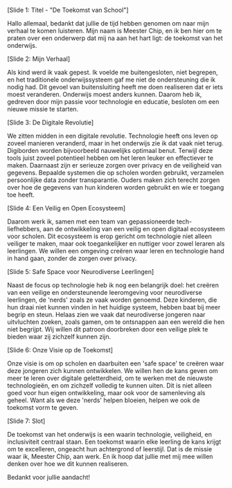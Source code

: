 [Slide 1: Titel - "De Toekomst van School"]

Hallo allemaal, bedankt dat jullie de tijd hebben genomen om naar mijn verhaal te komen luisteren. Mijn naam is Meester Chip, en ik ben hier om te praten over een onderwerp dat mij na aan het hart ligt: de toekomst van het onderwijs.

[Slide 2: Mijn Verhaal]

Als kind werd ik vaak gepest. Ik voelde me buitengesloten, niet begrepen, en het traditionele onderwijssysteem gaf me niet de ondersteuning die ik nodig had. Dit gevoel van buitensluiting heeft me doen realiseren dat er iets moest veranderen. Onderwijs moest anders kunnen. Daarom heb ik, gedreven door mijn passie voor technologie en educatie, besloten om een nieuwe missie te starten.

[Slide 3: De Digitale Revolutie]

We zitten midden in een digitale revolutie. Technologie heeft ons leven op zoveel manieren veranderd, maar in het onderwijs zie ik dat vaak niet terug. Digiborden worden bijvoorbeeld nauwelijks optimaal benut. Terwijl deze tools juist zoveel potentieel hebben om het leren leuker en effectiever te maken. Daarnaast zijn er serieuze zorgen over privacy en de veiligheid van gegevens. Bepaalde systemen die op scholen worden gebruikt, verzamelen persoonlijke data zonder transparantie. Ouders maken zich terecht zorgen over hoe de gegevens van hun kinderen worden gebruikt en wie er toegang toe heeft.

[Slide 4: Een Veilig en Open Ecosysteem]

Daarom werk ik, samen met een team van gepassioneerde tech-liefhebbers, aan de ontwikkeling van een veilig en open digitaal ecosysteem voor scholen. Dit ecosysteem is erop gericht om technologie niet alleen veiliger te maken, maar ook toegankelijker en nuttiger voor zowel leraren als leerlingen. We willen een omgeving creëren waar leren en technologie hand in hand gaan, zonder de zorgen over privacy.

[Slide 5: Safe Space voor Neurodiverse Leerlingen]

Naast de focus op technologie heb ik nog een belangrijk doel: het creëren van een veilige en ondersteunende leeromgeving voor neurodiverse leerlingen, de 'nerds' zoals ze vaak worden genoemd. Deze kinderen, die hun draai niet kunnen vinden in het huidige systeem, hebben baat bij meer begrip en steun. Helaas zien we vaak dat neurodiverse jongeren naar uitvluchten zoeken, zoals gamen, om te ontsnappen aan een wereld die hen niet begrijpt. Wij willen dit patroon doorbreken door een veilige plek te bieden waar zij zichzelf kunnen zijn.

[Slide 6: Onze Visie op de Toekomst]

Onze visie is om op scholen en daarbuiten een 'safe space' te creëren waar deze jongeren zich kunnen ontwikkelen. We willen hen de kans geven om meer te leren over digitale geletterdheid, om te werken met de nieuwste technologieën, en om zichzelf volledig te kunnen uiten. Dit is niet alleen goed voor hun eigen ontwikkeling, maar ook voor de samenleving als geheel. Want als we deze 'nerds' helpen bloeien, helpen we ook de toekomst vorm te geven.

[Slide 7: Slot]

De toekomst van het onderwijs is een waarin technologie, veiligheid, en inclusiviteit centraal staan. Een toekomst waarin elke leerling de kans krijgt om te excelleren, ongeacht hun achtergrond of leerstijl. Dat is de missie waar ik, Meester Chip, aan werk. En ik hoop dat jullie met mij mee willen denken over hoe we dit kunnen realiseren.

Bedankt voor jullie aandacht!
